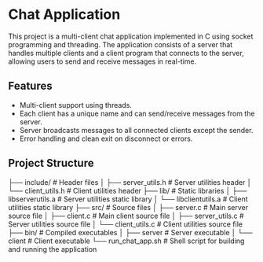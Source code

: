 # Chat Application

This project is a multi-client chat application implemented in C using socket programming and threading. The application consists of a server that handles multiple clients and a client program that connects to the server, allowing users to send and receive messages in real-time.

## Features

- Multi-client support using threads.
- Each client has a unique name and can send/receive messages from the server.
- Server broadcasts messages to all connected clients except the sender.
- Error handling and clean exit on disconnect or errors.

## Project Structure

├── include/ # Header files │ ├── server_utils.h # Server utilities header │ └── client_utils.h # Client utilities header ├── lib/ # Static libraries │ ├── libserverutils.a # Server utilities static library │ └── libclientutils.a # Client utilities static library ├── src/ # Source files │ ├── server.c # Main server source file │ ├── client.c # Main client source file │ ├── server_utils.c # Server utilities source file │ └── client_utils.c # Client utilities source file ├── bin/ # Compiled executables │ ├── server # Server executable │ └── client # Client executable └── run_chat_app.sh # Shell script for building and running the application
